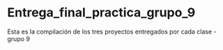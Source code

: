 # Entrega_final_practica_grupo_9
Esta es la compilación de los tres proyectos entregados por cada clase - grupo 9
